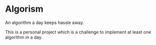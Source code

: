 # Algorism
An algorithm a day keeps hassle away.

This is a personal project which is a challenge to implement at least one algorithm in a day.
